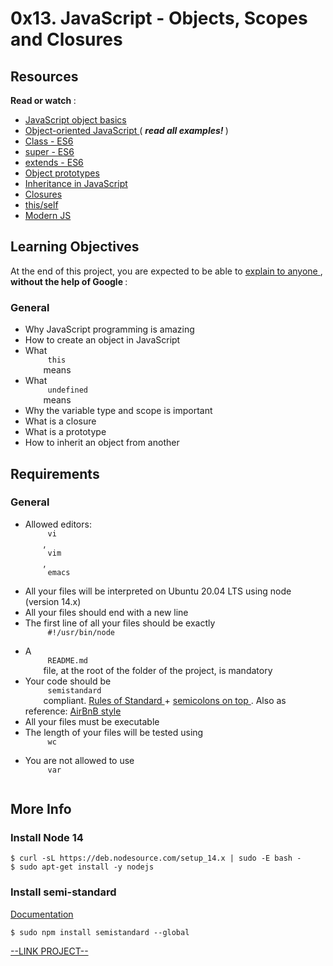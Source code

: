 # 0x13. JavaScript - Objects, Scopes and Closures

<html>
<div class="panel panel-default" id="project-description">
 <div class="panel-body">
  <h2>
   Resources
  </h2>
  <p>
   <strong>
    Read or watch
   </strong>
   :
  </p>
  <ul>
   <li>
    <a href="https://developer.mozilla.org/en-US/docs/Learn/JavaScript/Objects/Basics" target="_blank" title="JavaScript object basics">
     JavaScript object basics
    </a>
   </li>
   <li>
    <a href="https://developer.mozilla.org/en-US/docs/Learn/JavaScript/Objects/Classes_in_JavaScript" target="_blank" title="Object-oriented JavaScript">
     Object-oriented JavaScript
    </a>
    (
    <em>
     <strong>
      read all examples!
     </strong>
    </em>
    )
   </li>
   <li>
    <a href="https://developer.mozilla.org/en-US/docs/Web/JavaScript/Reference/Classes" target="_blank" title="Class - ES6">
     Class - ES6
    </a>
   </li>
   <li>
    <a href="https://developer.mozilla.org/en-US/docs/Web/JavaScript/Reference/Operators/super" target="_blank" title="super - ES6">
     super - ES6
    </a>
   </li>
   <li>
    <a href="https://developer.mozilla.org/en-US/docs/Web/JavaScript/Reference/Classes/extends" target="_blank" title="extends - ES6">
     extends - ES6
    </a>
   </li>
   <li>
    <a href="https://developer.mozilla.org/en-US/docs/Learn/JavaScript/Objects/Object_prototypes" target="_blank" title="Object prototypes">
     Object prototypes
    </a>
   </li>
   <li>
    <a href="https://developer.mozilla.org/en-US/docs/Learn/JavaScript/Objects/Classes_in_JavaScript" target="_blank" title="Inheritance in JavaScript">
     Inheritance in JavaScript
    </a>
   </li>
   <li>
    <a href="https://developer.mozilla.org/en-US/docs/Web/JavaScript/Closures" target="_blank" title="Closures">
     Closures
    </a>
   </li>
   <li>
    <a href="https://alistapart.com/article/getoutbindingsituations/" target="_blank" title="this/self">
     this/self
    </a>
   </li>
   <li>
    <a href="https://github.com/mbeaudru/modern-js-cheatsheet" target="_blank" title="Modern JS">
     Modern JS
    </a>
   </li>
  </ul>
  <h2>
   Learning Objectives
  </h2>
  <p>
   At the end of this project, you are expected to be able to
   <a href="https://fs.blog/feynman-learning-technique/" target="_blank" title="explain to anyone">
    explain to anyone
   </a>
   ,
   <strong>
    without the help of Google
   </strong>
   :
  </p>
  <h3>
   General
  </h3>
  <ul>
   <li>
    Why JavaScript programming is amazing
   </li>
   <li>
    How to create an object in JavaScript
   </li>
   <li>
    What
    <code>
     this
    </code>
    means
   </li>
   <li>
    What
    <code>
     undefined
    </code>
    means
   </li>
   <li>
    Why the variable type and scope is important
   </li>
   <li>
    What is a closure
   </li>
   <li>
    What is a prototype
   </li>
   <li>
    How to inherit an object from another
   </li>
  </ul>
  <h2>
   Requirements
  </h2>
  <h3>
   General
  </h3>
  <ul>
   <li>
    Allowed editors:
    <code>
     vi
    </code>
    ,
    <code>
     vim
    </code>
    ,
    <code>
     emacs
    </code>
   </li>
   <li>
    All your files will be interpreted on Ubuntu 20.04 LTS using node (version 14.x)
   </li>
   <li>
    All your files should end with a new line
   </li>
   <li>
    The first line of all your files should be exactly
    <code>
     #!/usr/bin/node
    </code>
   </li>
   <li>
    A
    <code>
     README.md
    </code>
    file, at the root of the folder of the project, is mandatory
   </li>
   <li>
    Your code should be
    <code>
     semistandard
    </code>
    compliant.
    <a href="https://standardjs.com/rules.html" target="_blank" title="Rules of Standard">
     Rules of Standard
    </a>
    +
    <a href="https://github.com/standard/semistandard" target="_blank" title="semicolons on top">
     semicolons on top
    </a>
    . Also as reference:
    <a href="https://github.com/airbnb/javascript" target="_blank" title="AirBnB style">
     AirBnB style
    </a>
   </li>
   <li>
    All your files must be executable
   </li>
   <li>
    The length of your files will be tested using
    <code>
     wc
    </code>
   </li>
   <li>
    You are not allowed to use
    <code>
     var
    </code>
   </li>
  </ul>
  <h2>
   More Info
  </h2>
  <h3>
   Install Node 14
  </h3>
  <pre><code>$ curl -sL https://deb.nodesource.com/setup_14.x | sudo -E bash -
$ sudo apt-get install -y nodejs
</code></pre>
  <h3>
   Install semi-standard
  </h3>
  <p>
   <a href="https://github.com/standard/semistandard" target="_blank" title="Documentation">
    Documentation
   </a>
  </p>
  <pre><code>$ sudo npm install semistandard --global
</code></pre>
 </div>
</div>

[--LINK PROJECT--](https://intranet.hbtn.io/projects/304#quiz-completed)
</html>
